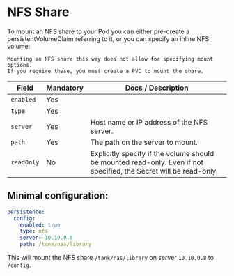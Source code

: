 # NFS Share

To mount an NFS share to your Pod you can either pre-create a persistentVolumeClaim
referring to it, or you can specify an inline NFS volume:

```admonish note
Mounting an NFS share this way does not allow for specifying mount options.
If you require these, you must create a PVC to mount the share.
```

| Field           | Mandatory | Docs / Description                                                                                                 |
| --------------- | --------- | ------------------------------------------------------------------------------------------------------------------ |
| `enabled`       | Yes       |                                                                                                                    |
| `type`          | Yes       |                                                                                                                    |
| `server`        | Yes       | Host name or IP address of the NFS server.                                                                         |
| `path`          | Yes       | The path on the server to mount.                                                                                   |
| `readOnly`      | No        | Explicitly specify if the volume should be mounted read-only. Even if not specified, the Secret will be read-only. |

## Minimal configuration:

```yaml
persistence:
  config:
    enabled: true
    type: nfs
    server: 10.10.0.8
    path: /tank/nas/library
```

This will mount the NFS share `/tank/nas/library` on server `10.10.0.8` to `/config`.
